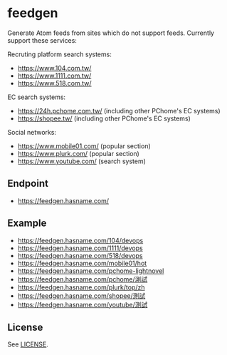 # feedgen

Generate Atom feeds from sites which do not support feeds.  Currently support these services:

Recruting platform search systems:
* https://www.104.com.tw/
* https://www.1111.com.tw/
* https://www.518.com.tw/

EC search systems:
* https://24h.pchome.com.tw/ (including other PChome's EC systems)
* https://shopee.tw/ (including other PChome's EC systems)

Social networks:
* https://www.mobile01.com/ (popular section)
* https://www.plurk.com/ (popular section)
* https://www.youtube.com/ (search system)

## Endpoint
* https://feedgen.hasname.com/

## Example
* https://feedgen.hasname.com/104/devops
* https://feedgen.hasname.com/1111/devops
* https://feedgen.hasname.com/518/devops
* https://feedgen.hasname.com/mobile01/hot
* https://feedgen.hasname.com/pchome-lightnovel
* https://feedgen.hasname.com/pchome/測試
* https://feedgen.hasname.com/plurk/top/zh
* https://feedgen.hasname.com/shopee/測試
* https://feedgen.hasname.com/youtube/測試

## License

See [LICENSE](LICENSE).
